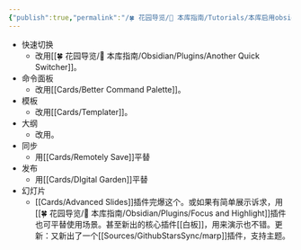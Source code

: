 ```yaml
---
{"publish":true,"permalink":"/🍀 花园导览/🧰 本库指南/Tutorials/本库启用obsidian核心插件的进阶平替第三方插件.md","title":"本库启用obsidian核心插件的进阶平替第三方插件","created":"2023-03-02","modified":"2023-03-14","published":"2025-07-09T02:30:13.642+08:00","cssclasses":""}
---
```



- 快速切换
	- 改用[[🍀 花园导览/🧰 本库指南/Obsidian/Plugins/Another Quick Switcher]]。
- 命令面板
	- 改用[[Cards/Better Command Palette]]。
- 模板
	- 改用[[Cards/Templater]]。
- 大纲
	- 改用。
- 同步
	- 用[[Cards/Remotely Save]]平替
- 发布
	- 用[[Cards/DIgital Garden]]平替
- 幻灯片
	- [[Cards/Advanced Slides]]插件完爆这个。或如果有简单展示诉求，用[[🍀 花园导览/🧰 本库指南/Obsidian/Plugins/Focus and Highlight]]插件也可平替使用场景。甚至新出的核心插件[[白板]]，用来演示也不错。更新：又新出了一个[[Sources/GithubStarsSync/marp]]插件，支持主题。
